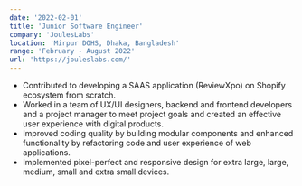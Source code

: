 ```yaml
---
date: '2022-02-01'
title: 'Junior Software Engineer'
company: 'JoulesLabs'
location: 'Mirpur DOHS, Dhaka, Bangladesh'
range: 'February - August 2022'
url: 'https://jouleslabs.com/'
---
```


- Contributed to developing a SAAS application (ReviewXpo) on Shopify ecosystem from scratch.
- Worked in a team of UX/UI designers, backend and frontend developers and a project manager to meet project goals and created an effective user experience with digital products.
- Improved coding quality by building modular components and enhanced functionality by refactoring code and user experience of web applications.
- Implemented pixel-perfect and responsive design for extra large, large, medium, small and extra small devices.
